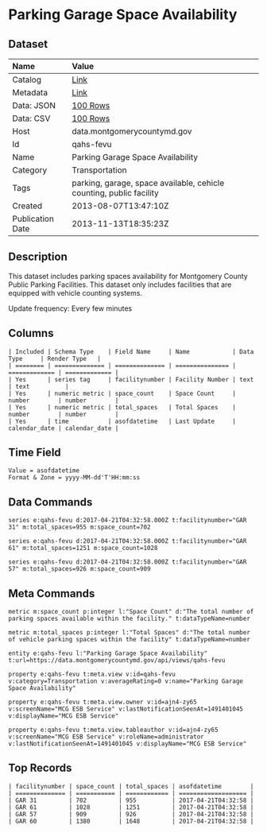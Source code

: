 # Parking Garage Space Availability

## Dataset

| Name | Value |
| :--- | :---- |
| Catalog | [Link](https://catalog.data.gov/dataset/parking-garage-space-availability-73662) |
| Metadata | [Link](https://data.montgomerycountymd.gov/api/views/qahs-fevu) |
| Data: JSON | [100 Rows](https://data.montgomerycountymd.gov/api/views/qahs-fevu/rows.json?max_rows=100) |
| Data: CSV | [100 Rows](https://data.montgomerycountymd.gov/api/views/qahs-fevu/rows.csv?max_rows=100) |
| Host | data.montgomerycountymd.gov |
| Id | qahs-fevu |
| Name | Parking Garage Space Availability |
| Category | Transportation |
| Tags | parking, garage, space available, cehicle counting, public facility |
| Created | 2013-08-07T13:47:10Z |
| Publication Date | 2013-11-13T18:35:23Z |

## Description

This dataset includes parking spaces availability for Montgomery County Public Parking Facilities. This dataset only includes facilities that are equipped with vehicle counting systems.

Update frequency:  Every few minutes

## Columns

```ls
| Included | Schema Type    | Field Name     | Name            | Data Type     | Render Type   |
| ======== | ============== | ============== | =============== | ============= | ============= |
| Yes      | series tag     | facilitynumber | Facility Number | text          | text          |
| Yes      | numeric metric | space_count    | Space Count     | number        | number        |
| Yes      | numeric metric | total_spaces   | Total Spaces    | number        | number        |
| Yes      | time           | asofdatetime   | Last Update     | calendar_date | calendar_date |
```

## Time Field

```ls
Value = asofdatetime
Format & Zone = yyyy-MM-dd'T'HH:mm:ss
```

## Data Commands

```ls
series e:qahs-fevu d:2017-04-21T04:32:58.000Z t:facilitynumber="GAR 31" m:total_spaces=955 m:space_count=702

series e:qahs-fevu d:2017-04-21T04:32:58.000Z t:facilitynumber="GAR 61" m:total_spaces=1251 m:space_count=1028

series e:qahs-fevu d:2017-04-21T04:32:58.000Z t:facilitynumber="GAR 57" m:total_spaces=926 m:space_count=909
```

## Meta Commands

```ls
metric m:space_count p:integer l:"Space Count" d:"The total number of parking spaces available within the facility." t:dataTypeName=number

metric m:total_spaces p:integer l:"Total Spaces" d:"The total number of vehicle parking spaces within the facility" t:dataTypeName=number

entity e:qahs-fevu l:"Parking Garage Space Availability" t:url=https://data.montgomerycountymd.gov/api/views/qahs-fevu

property e:qahs-fevu t:meta.view v:id=qahs-fevu v:category=Transportation v:averageRating=0 v:name="Parking Garage Space Availability"

property e:qahs-fevu t:meta.view.owner v:id=ajn4-zy65 v:screenName="MCG ESB Service" v:lastNotificationSeenAt=1491401045 v:displayName="MCG ESB Service"

property e:qahs-fevu t:meta.view.tableauthor v:id=ajn4-zy65 v:screenName="MCG ESB Service" v:roleName=administrator v:lastNotificationSeenAt=1491401045 v:displayName="MCG ESB Service"
```

## Top Records

```ls
| facilitynumber | space_count | total_spaces | asofdatetime        | 
| ============== | =========== | ============ | =================== | 
| GAR 31         | 702         | 955          | 2017-04-21T04:32:58 | 
| GAR 61         | 1028        | 1251         | 2017-04-21T04:32:58 | 
| GAR 57         | 909         | 926          | 2017-04-21T04:32:58 | 
| GAR 60         | 1380        | 1648         | 2017-04-21T04:32:58 | 
```
